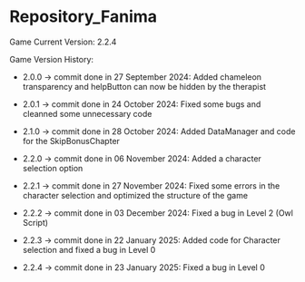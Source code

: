 # Repository_Fanima

Game Current Version: 2.2.4

Game Version History:

 - 2.0.0 -> commit done in 27 September 2024: Added chameleon transparency and helpButton can now be hidden by the therapist

 - 2.0.1 -> commit done in 24 October 2024: Fixed some bugs and cleanned some unnecessary code

 - 2.1.0 -> commit done in 28 October 2024: Added DataManager and code for the SkipBonusChapter

 - 2.2.0 -> commit done in 06 November 2024: Added a character selection option

 - 2.2.1 -> commit done in 27 November 2024: Fixed some errors in the character selection and optimized the structure of the game

 - 2.2.2 -> commit done in 03 December 2024: Fixed a bug in Level 2 (Owl Script)

 - 2.2.3 -> commit done in 22 January 2025: Added code for Character selection and fixed a bug in Level 0

 - 2.2.4 -> commit done in 23 January 2025: Fixed a bug in Level 0
